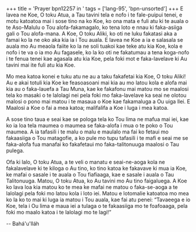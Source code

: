 +++
title = 'Prayer bpn12257 in '
tags = ['lang-95', 'bpn-unsorted']
+++
E lavea ne Koe, O toku Atua, a Tau tavini tela e nofo i te fale-puipui tenei, e motu katoatoa mai i sose tino na ko Koe, ko ona mata e fuli atu ki te auala o te Aso-Malulu o Tou alofa-fakamagalo, ko tena loto e nnau ki faka-asiiga gali o Tou alofa-mana.  A Koe, O toku Aliki, ko oti ne luku fakatasi aka a famai ko la ne oko aka kia ia i Tou auala.  E lavea ne Koe a ia e salasala se auala mo Au meaola faiite ko la ne soli tuakoi kae teke atu kia Koe, kola e nofo i te va o ia mo Au fagasele, ko la ko oti ne fakatumau a tena koga-nofo i te fenua tenei kae agasala atu kia Koe, pela foki mot e faka-lavelave ki Au tavini mai ite fuli atu kia Koe.  
  
Mo mea katoa konei e tuku atu ne au a taku fakafetai kia Koe, O toku Aliki! Au e akai totuli kia Koe ke feasoasoani mai kia au mo latou kola e alofa mai kia au o faka-lauefa a Tau Muna, kae ke fakafonu mai matou mo se maalosi tela ko masaki o te lalolagi nei pela foki mo faka-lavelave ka seai ne olotou malosi o pono mai matou i te masaua o Koe kae fakamaluga a Ou uiga llei.  E Maalosi a Koe o fai a mea katoa; malifalifa a Koe i luga i mea katoa.  
  
A sose tino taua e seai kae se pologa tela ko Tou lima ne mafua mai iei, kae ko ia loa tela maumea o maumea se faka-alofa i mua o te poko o Tou maumea.  A ia tafasili i te malu o malu e maulalo ma fai ko fetaui mo fakaasiiga o Tou matagofie, a ko pule mo tupu tafasili i te mafi e seai me se faka-alofa fua manafai ko fakafetaui mo faka-talitonuuga maalosi o Tau pulega. 
 
Ofa ki lalo, O toku Atua, a te veli o manatu e seai-ne-aoga kola ne fakalavelave ki te kiloga o Au tino, ko tino katoa ke fakavave ki mua ia Koe, ke mafai o sasale i te auala o Tou fiafiaaga, kae e sasale i auala o Tau Talitonuuga.  Matou, O toku Atua, ko Au tavini mo Au tino faigaluega.  A Koe ko lava loa kia matou ko te mea ke mafai ne matou o faka-se-aoga a te lalolagi pela foki mo latou kola i loto iei.  Matou e lotomalie katoatoa mo mea ko la ko to mai ki luga ia matou i Tou auala, kae fai atu penei: “Tavaeega e io 
Koe, tela i Ou lima e maua iei a tulaga o te fakaasiiga mo te foafoaaga, pela foki mo maalo katoa i te lalolagi mo te lagi!”

-- Bahá'u'lláh
